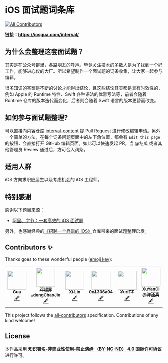

# iOS 面试题词条库

<!-- ALL-CONTRIBUTORS-BADGE:START - Do not remove or modify this section -->
[![All Contributors](https://img.shields.io/badge/all_contributors-6-orange.svg?style=flat-square)](#contributors-)
<!-- ALL-CONTRIBUTORS-BADGE:END -->


**链接：https://iosgua.com/interval/**

## 为什么会整理这套面试题？

其实是在公众号群里，各路朋友的呼声。毕竟关注技术的多数人是为了找到一个好工作，能够进心仪的大厂。所以希望制作一个面试题的词条收集，让大家一起参与编辑。

很多知识的答案是不断的讨论才能得出结论，且这些结论其实都是具有时效性的，例如 Apple 的 Runtime 特性、Swift 各种语法的优雅写法等，前者会随着 Runtime 仓库的版本迭代而变化，后者则会随着 Swift 语言的版本更替而改变。

## 如何参与面试题整理?

可以直接向内容仓库 [interval-content](https://github.com/idevqa/interval-content) 提 Pull Request 进行修改编辑申请。另外一个简单的方法，在每个词条问题页面中的左下角位置，都会有 `Edit this page` 的按钮，会直接打开 GitHub 编辑页面。如此可以快速发起 PR，当 @冬瓜 或者其他管理员 Review 通过后，方可合入词条。

## 适用人群

iOS 方向求职应届生以及考虑机会的 iOS 工程师。

## 特别感谢

感谢以下题目来源：

* [阿里、字节：一套高效的 iOS 面试题](https://juejin.im/post/5e397ccaf265da570b3f1b02)

另外，也感谢经典的[《招聘一个靠谱的 iOS》](https://github.com/ChenYilong/iOSInterviewQuestions)仓库带来的面试题整理启发。

## Contributors ✨

Thanks goes to these wonderful people ([emoji key](https://allcontributors.org/docs/en/emoji-key)):

<!-- ALL-CONTRIBUTORS-LIST:START - Do not remove or modify this section -->
<!-- prettier-ignore-start -->
<!-- markdownlint-disable -->
<table>
  <tr>
    <td align="center"><a href="https://www.desgard.com/"><img src="https://avatars3.githubusercontent.com/u/7804535?v=4" width="60px;" alt=""/><br /><sub><b>Gua</b></sub></a><br /><a href="#content-Desgard" title="Content">🖋</a></td>
    <td align="center"><a href="https://juejin.im/user/590062eeda2f60005ddf10bd"><img src="https://avatars1.githubusercontent.com/u/13744851?v=4" width="60px;" alt=""/><br /><sub><b>邓超界_dengChaoJie</b></sub></a><br /><a href="#content-dengchaojie" title="Content">🖋</a></td>
    <td align="center"><a href="https://github.com/xilin"><img src="https://avatars1.githubusercontent.com/u/543395?v=4" width="60px;" alt=""/><br /><sub><b>Xi Lin</b></sub></a><br /><a href="#content-xilin" title="Content">🖋</a></td>
    <td align="center"><a href="https://blog.0x1306a94.com"><img src="https://avatars3.githubusercontent.com/u/14822396?v=4" width="60px;" alt=""/><br /><sub><b>0x1306a94</b></sub></a><br /><a href="#content-0x1306a94" title="Content">🖋</a></td>
    <td align="center"><a href="http://blog.upmer.com/"><img src="https://avatars2.githubusercontent.com/u/9051625?v=4" width="60px;" alt=""/><br /><sub><b>YuriTT</b></sub></a><br /><a href="#content-TifaTsubasa" title="Content">🖋</a></td>
    <td align="center"><a href="https://yanci.me"><img src="https://avatars1.githubusercontent.com/u/10784657?v=4" width="60px;" alt=""/><br /><sub><b>XuYanCi @许还真</b></sub></a><br /><a href="#content-XuYanci" title="Content">🖋</a></td>
  </tr>
</table>

<!-- markdownlint-enable -->
<!-- prettier-ignore-end -->
<!-- ALL-CONTRIBUTORS-LIST:END -->

This project follows the [all-contributors](https://github.com/all-contributors/all-contributors) specification. Contributions of any kind welcome!

## License

<p>本作品采用 <strong><a href="https://creativecommons.org/licenses/by-nc-nd/4.0/legalcode.zh-Hans">知识署名-非商业性使用-禁止演绎 （BY-NC-ND） 4.0 国际许可协议</a></strong> 进行许可。</p>


